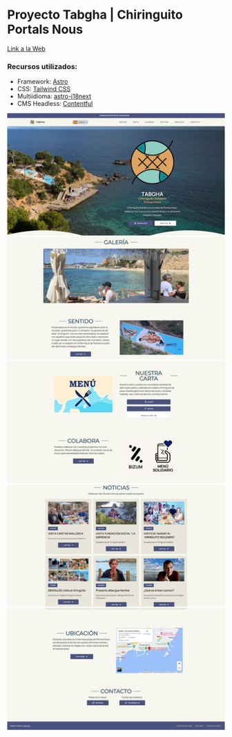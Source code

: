 # Proyecto Tabgha | Chiringuito Portals Nous

[Link a la Web](https://tabgha.es/)

### Recursos utilizados:
- Framework: [Astro](https://astro.build/)
- CSS: [Tailwind CSS](https://tailwindcss.com/)
- Multiidioma: [astro-i18next](https://github.com/yassinedoghri/astro-i18next)
- CMS Headless: [Contentful](https://contentful.com)

![](github\1.jpg)
![](github\2.jpg)
![](github\3.jpg)
![](github\4.jpg)
![](github\5.jpg)
